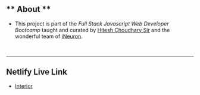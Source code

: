 # 
## ** About **

- This project is part of the *Full Stack Javascript Web Developer Bootcamp* taught and curated by 
[Hitesh Choudhary Sir](https://www.instagram.com/hiteshchoudharyofficial) and the wonderful team of [iNeuron](https://ineuron.ai/).

&nbsp;
***
## **Netlify Live Link**
- [Interior](https://interior-design0-proj10.netlify.app/)
